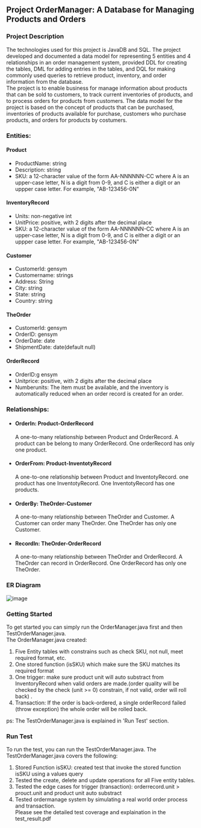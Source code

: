 
## Project OrderManager: A Database for Managing Products and Orders
    

### Project Description 
The technologies used for this project is JavaDB and SQL. The project developed and documented a data model for representing  5 entities and 4 relationships in an order management system, provided DDL for creating the tables, DML for adding entries in the tables, and DQL for making commonly used queries to retrieve product, inventory, and order information from the database.   
The project is to enable business for manage information about products that can be sold to customers, to track current inventories of products, and to process orders for products from customers. The data model for the project is based on the concept of products that can be purchased, inventories of products available for purchase, customers who purchase products, and orders for products by costumers.    
### Entities:
#### Product   
- ProductName: string  
- Description: string 
- SKU: a 12-character value of the form AA-NNNNNN-CC where A is an upper-case letter, N is a digit from 0-9, and C is either a digit or an uppper case letter. For example, "AB-123456-0N"
#### InventoryRecord 
- Units: non-negative int
- UnitPrice: positive, with 2 digits after the decimal place    
- SKU: a 12-character value of the form AA-NNNNNN-CC where A is an upper-case letter, N is a digit from 0-9, and C is either a digit or an uppper case letter. For example, "AB-123456-0N"
#### Customer 
- CustomerId: gensym
- Customername: strings
- Address: String
- City: string
- State: string
- Country: string
#### TheOrder 
-	CustomerId: gensym
-	OrderID: gensym
-	OrderDate: date
-	ShipmentDate: date(default null)
#### OrderRecord 
- OrderID:g ensym
- Unitprice: positive, with 2 digits after the decimal place    
- Numberunits: The item must be available, and the inventory is automatically reduced when an order record is created for an order.
### Relationships:
- #### OrderIn: Product-OrderRecord  
    A one-to-many relationship between Product and OrderRecord. A product can be belong to many OrderRecord. One orderRecord has only one product.    
- #### OrderFrom: Product-InventotyRecord  
    A one-to-one relationship between Product and InventotyRecord. one product has one InventotyRecord. One InventotyRecord has one products.  
- #### OrderBy: TheOrder-Customer  
    A one-to-many relationship between TheOrder and Customer. A Customer can order many TheOrder. One TheOrder has only one Customer.
- #### RecordIn: TheOrder-OrderRecord  
    A one-to-many relationship between TheOrder and OrderRecord. A TheOrder can record in OrderRecord. One OrderRecord has only one TheOrder.    
    
### ER Diagram
![image](https://media.github.ccs.neu.edu/user/2837/files/aba5f900-f304-11e8-8515-61139542a445)

### Getting Started
To get started you can simply run the OrderManager.java first and then TestOrderManager.java.   
The OrderManager.java created:
1. Five Entity tables with constrains such as check SKU, not null, meet required format, etc.
2. One stored function (isSKU) which make sure the SKU matches its required format  
3. One trigger:  make sure product unit will auto substract from InventoryRecord when valid orders are made.(order quality will be checked by the check (unit >= 0) constrain, if not valid, order will roll back) .    
4. Transaction: If the order is back-ordered, a single orderRecord failed (throw exception) the whole order will be rolled back.  
 
ps: The TestOrderManager.java is explained in 'Run Test' section.
### Run Test
To run the test, you can run the TestOrderManager.java. The TestOrderManager.java covers the following:
1.  Stored Function isSKU: created test that invoke the stored function isSKU using a values query  
2.  Tested the create, delete and update operations for all Five entity tables.
3.  Tested the edge cases for trigger (transaction): orderrecord.unit > prouct.unit and product unit auto substract   
4.  Tested ordermanage system by simulating a real world order process and transaction.    
Please see the detailed test coverage and explaination in the test_result.pdf 



 


